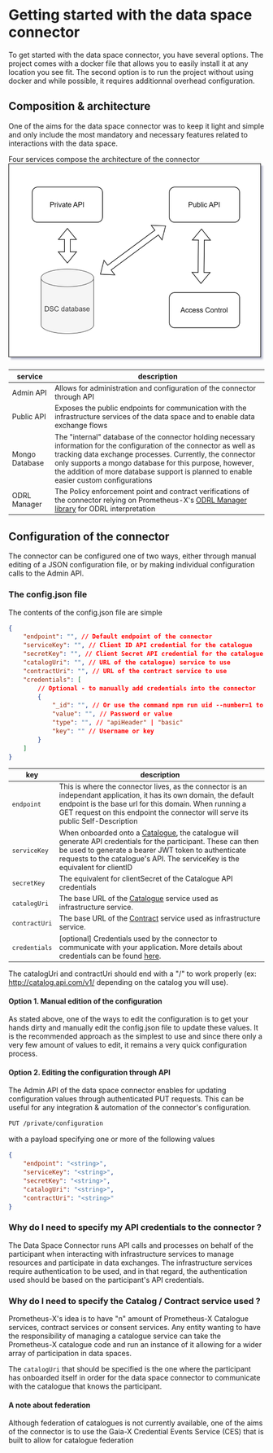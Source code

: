 # Getting started with the data space connector

To get started with the data space connector, you have several options. The project comes with a docker file that allows you to easily install it at any location you see fit. The second option is to run the project without using docker and while possible, it requires additionnal overhead configuration.

## Composition & architecture

One of the aims for the data space connector was to keep it light and simple and only include the most mandatory and necessary features related to interactions with the data space.

Four services compose the architecture of the connector
![DSC Composition](./diagrams/dsc_composition.svg)

| service        | description                                                                                                                                                                                                                                                                                                                           |
| -------------- | ------------------------------------------------------------------------------------------------------------------------------------------------------------------------------------------------------------------------------------------------------------------------------------------------------------------------------------- |
| Admin API      | Allows for administration and configuration of the connector through API                                                                                                                                                                                                                                                              |
| Public API     | Exposes the public endpoints for communication with the infrastructure services of the data space and to enable data exchange flows                                                                                                                                                                                                   |
| Mongo Database | The "internal" database of the connector holding necessary information for the configuration of the connector as well as tracking data exchange processes. Currently, the connector only supports a mongo database for this purpose, however, the addition of more database support is planned to enable easier custom configurations |
| ODRL Manager   | The Policy enforcement point and contract verifications of the connector relying on Prometheus-X's [ODRL Manager library](https://github.com/Prometheus-X-association/odrl-manager) for ODRL interpretation                                                                                                                           |

## Configuration of the connector

The connector can be configured one of two ways, either through manual editing of a JSON configuration file, or by making individual configuration calls to the Admin API.

### The config.json file

The contents of the config.json file are simple

```json
{
    "endpoint": "", // Default endpoint of the connector
    "serviceKey": "", // Client ID API credential for the catalogue
    "secretKey": "", // Client Secret API credential for the catalogue
    "catalogUri": "", // URL of the catalogue) service to use
    "contractUri": "", // URL of the contract service to use
    "credentials": [
        // Optional - to manually add credentials into the connector
        {
            "_id": "", // Or use the command npm run uid --number=1 to generate id
            "value": "", // Password or value
            "type": "", // "apiHeader" | "basic"
            "key": "" // Username or key
        }
    ]
}
```

| key           | description                                                                                                                                                                                                                                                                                                       |
| ------------- | ----------------------------------------------------------------------------------------------------------------------------------------------------------------------------------------------------------------------------------------------------------------------------------------------------------------- |
| `endpoint`    | This is where the connector lives, as the connector is an independant application, it has its own domain, the default endpoint is the base url for this domain. When running a GET request on this endpoint the connector will serve its public Self-Description                                                  |
| `serviceKey`  | When onboarded onto a [Catalogue](https://github.com/Prometheus-X-association/catalog-api), the catalogue will generate API credentials for the participant. These can then be used to generate a bearer JWT token to authenticate requests to the catalogue's API. The serviceKey is the equivalent for clientID |
| `secretKey`   | The equivalent for clientSecret of the Catalogue API credentials                                                                                                                                                                                                                                                  |
| `catalogUri`  | The base URL of the [Catalogue](https://github.com/Prometheus-X-association/catalog-api) service used as infrastructure service.                                                                                                                                                                                  |
| `contractUri` | The base URL of the [Contract](https://github.com/Prometheus-X-association/contract-manager) service used as infrastructure service.                                                                                                                                                                              |
| `credentials` | [optional] Credentials used by the connector to communicate with your application. More details about credentials can be found [here](./CREDENTIALS.md).                                                                                                                                                          |

The catalogUri and contractUri should end with a "/" to work properly (ex: http://catalog.api.com/v1/ depending on the catalog you will use).

#### Option 1. Manual edition of the configuration

As stated above, one of the ways to edit the configuration is to get your hands dirty and manually edit the config.json file to update these values. It is the recommended approach as the simplest to use and since there only a very few amount of values to edit, it remains a very quick configuration process.

#### Option 2. Editing the configuration through API

The Admin API of the data space connector enables for updating configuration values through authenticated PUT requests. This can be useful for any integration & automation of the connector's configuration.

```bash
PUT /private/configuration
```

with a payload specifying one or more of the following values

```json
{
    "endpoint": "<string>",
    "serviceKey": "<string>",
    "secretKey": "<string>",
    "catalogUri": "<string>",
    "contractUri": "<string>"
}
```

### Why do I need to specify my API credentials to the connector ?

The Data Space Connector runs API calls and processes on behalf of the participant when interacting with infrastructure services to manage resources and participate in data exchanges. The infrastructure services require authentication to be used, and in that regard, the authentication used should be based on the participant's API credentials.

### Why do I need to specify the Catalog / Contract service used ?

Prometheus-X's idea is to have "n" amount of Prometheus-X Catalogue services, contract services or consent services. Any entity wanting to have the responsibility of managing a catalogue service can take the Prometheus-X catalogue code and run an instance of it allowing for a wider array of participation in data spaces.

The `catalogUri` that should be specified is the one where the participant has onboarded itself in order for the data space connector to communicate with the catalogue that knows the participant.

#### A note about federation

Although federation of catalogues is not currently available, one of the aims of the connector is to use the Gaia-X Credential Events Service (CES) that is built to allow for catalogue federation
